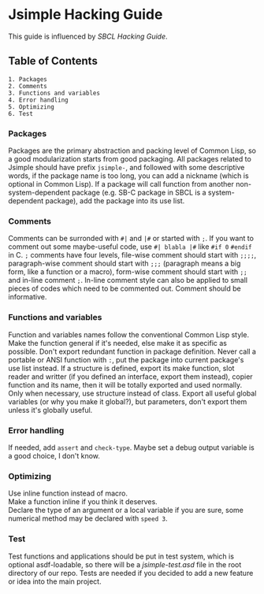 Jsimple Hacking Guide
===================

This guide is influenced by *SBCL Hacking Guide*.  

Table of Contents
-----------------

	1. Packages
	2. Comments
	3. Functions and variables
	4. Error handling
	5. Optimizing
	6. Test

### Packages
Packages are the primary abstraction and packing level of Common Lisp,
so a good modularization starts from good packaging.
All packages related to Jsimple should have prefix `jsimple-`, and followed
with some descriptive words, if the package name is too long, you can add
a nickname (which is optional in Common Lisp). If a package will call function
from another non-system-dependent package (e.g. SB-C package in SBCL is a
system-dependent package), add the package into its use list.

### Comments
Comments can be surronded with `#|` and `|#` or started with `;`. If you want
to comment out some maybe-useful code, use `#| blabla |#` like `#if 0`
`#endif` in C. `;` comments have four levels, file-wise comment should start
with `;;;;`, paragraph-wise comment should start with `;;;` (paragraph means
a big form, like a function or a macro), form-wise comment should
start with `;;` and in-line comment `;`. In-line comment style can also be
applied to small pieces of codes which need to be commented out. Comment should
be informative.

### Functions and variables
Function and variables names follow the conventional Common Lisp style.  
Make the function general if it's needed, else make it as specific as possible.
Don't export redundant function in package definition. Never call a portable
or ANSI function with `:`, put the package into current package's use list
instead. If a structure is defined, export its make function, slot reader and
writter (if you defined an interface, export them instead), copier function
and its name, then it will be totally exported and used normally.
Only when necessary, use structure instead of class. Export all useful global
variables (or why you make it global?), but parameters, don't export them
unless it's globally useful.

### Error handling
If needed, add `assert` and `check-type`. Maybe set a debug output variable
is a good choice, I don't know.

### Optimizing
Use inline function instead of macro.  
Make a function inline if you think it deserves.  
Declare the type of an argument or a local variable if you are sure,
some numerical method may be declared with `speed 3`.

### Test
Test functions and applications should be put in test system, which is optional
asdf-loadable, so there will be a *jsimple-test.asd* file in the root directory
of our repo. Tests are needed if you decided to add a new feature or idea
into the main project.
